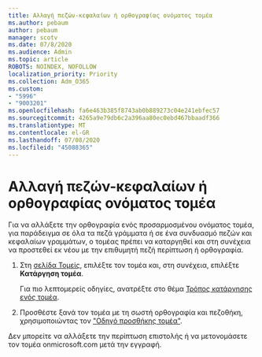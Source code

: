 ```yaml
---
title: Αλλαγή πεζών-κεφαλαίων ή ορθογραφίας ονόματος τομέα
ms.author: pebaum
author: pebaum
manager: scotv
ms.date: 07/8/2020
ms.audience: Admin
ms.topic: article
ROBOTS: NOINDEX, NOFOLLOW
localization_priority: Priority
ms.collection: Adm_O365
ms.custom:
- "5996"
- "9003201"
ms.openlocfilehash: fa6e463b385f8743ab0b889273c04e241ebfec57
ms.sourcegitcommit: 4265a9e79db6c2a396aa80ec0ebd467bbaadf366
ms.translationtype: MT
ms.contentlocale: el-GR
ms.lasthandoff: 07/08/2020
ms.locfileid: "45088365"
---
```

# <a name="change-a-domain-name-letter-case-or-spelling"></a>Αλλαγή πεζών-κεφαλαίων ή ορθογραφίας ονόματος τομέα

Για να αλλάξετε την ορθογραφία ενός προσαρμοσμένου ονόματος τομέα, για παράδειγμα σε όλα τα πεζά γράμματα ή σε ένα συνδυασμό πεζών και κεφαλαίων γραμμάτων, ο τομέας πρέπει να καταργηθεί και στη συνέχεια να προστεθεί εκ νέου με την επιθυμητή πεζή περίπτωση ή ορθογραφία.

1. Στη [σελίδα Τομείς](https://portal.office.com/adminportal/home#/Domains), επιλέξτε τον τομέα και, στη συνέχεια, επιλέξτε **Κατάργηση τομέα**.</br>

    Για πιο λεπτομερείς οδηγίες, ανατρέξτε στο θέμα [Τρόπος κατάργησης ενός τομέα](https://docs.microsoft.com/microsoft-365/admin/get-help-with-domains/remove-a-domain?view=o365-worldwide).

2. Προσθέστε ξανά τον τομέα με τη σωστή ορθογραφία και πεζοθήκη, χρησιμοποιώντας τον ["Οδηγό προσθήκης τομέα"](https://portal.office.com/adminportal/home#/Domains/Wizard).

Δεν μπορείτε να αλλάξετε την περίπτωση επιστολής ή να μετονομάσετε τον τομέα onmicrosoft.com μετά την εγγραφή.